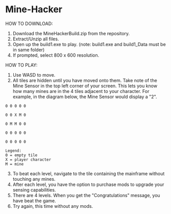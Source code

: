 # Mine-Hacker

HOW TO DOWNLOAD:

1. Download the MineHackerBuild.zip from the repository.
2. Extract/Unzip  all files.
3. Open up the build1.exe to play. (note: build1.exe and build1_Data must be in same folder)
4. If prompted, select 800 x 600 resolution.

HOW TO PLAY:

1. Use WASD to move. 
2. All tiles are hidden until you have moved onto them. Take note of the Mine Sensor in the top left corner of your screen. This lets you know how many mines are in the 4 tiles adjacent to your character. For example, in the diagram below, the Mine Sensor would display a "2".

```
0 0 0 0 0

0 0 X M 0

0 M M 0 0

0 0 0 0 0

0 0 0 0 0

Legend: 
0 = empty tile
X = player character
M = mine
```

3. To beat each level, navigate to the tile containing the mainframe without touching any mines.
4. After each level, you have the option to purchase mods to upgrade your sensing capabilities.
5. There are 4 levels. When you get the "Congratulations" message, you have beat the game.
6. Try again, this time without any mods.
